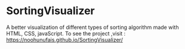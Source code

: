 # SortingVisualizer
A better visualization of different types of sorting algorithm made with HTML, CSS, javaScript.
To see the project ,visit : https://noohunufais.github.io/SortingVisualizer/
